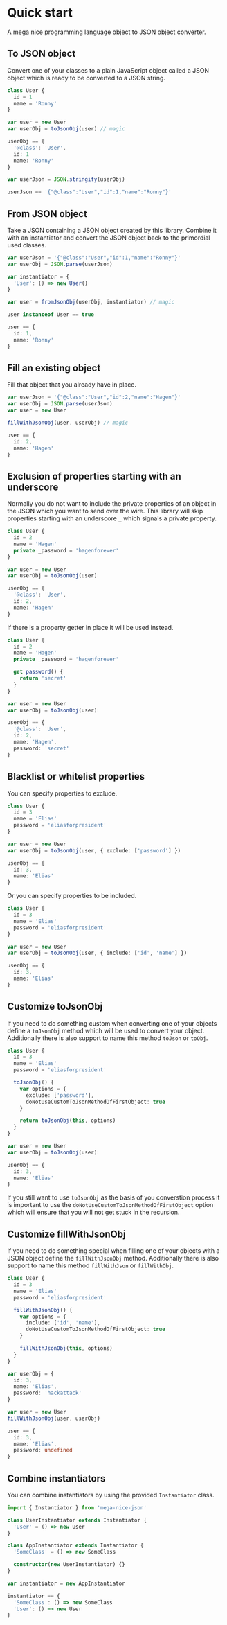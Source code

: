 # Quick start

A mega nice programming language object to JSON object converter.

## To JSON object

Convert one of your classes to a plain JavaScript object called a JSON object which is ready to be converted to a JSON string.

```typescript
class User {
  id = 1
  name = 'Ronny'
}

var user = new User
var userObj = toJsonObj(user) // magic

userObj == {
  '@class': 'User',
  id: 1
  name: 'Ronny'
}

var userJson = JSON.stringify(userObj)

userJson == '{"@class":"User","id":1,"name":"Ronny"}'
```

## From JSON object

Take a JSON containing a JSON object created by this library. Combine it with an instantiator and convert the JSON object back to the primordial used classes.

```typescript
var userJson = '{"@class":"User","id":1,"name":"Ronny"}'
var userObj = JSON.parse(userJson)

var instantiator = {
  'User': () => new User()
}

var user = fromJsonObj(userObj, instantiator) // magic

user instanceof User == true

user == {
  id: 1,
  name: 'Ronny'
}
```

## Fill an existing object

Fill that object that you already have in place.

```typescript
var userJson = '{"@class":"User","id":2,"name":"Hagen"}'
var userObj = JSON.parse(userJson)
var user = new User

fillWithJsonObj(user, userObj) // magic

user == {
  id: 2,
  name: 'Hagen'
}
```

## Exclusion of properties starting with an underscore

Normally you do not want to include the private properties of an object in the JSON which you want to send over the wire. This library will skip properties starting with an underscore `_` which signals a private property.

```typescript
class User {
  id = 2
  name = 'Hagen'
  private _password = 'hagenforever'
}

var user = new User
var userObj = toJsonObj(user)

userObj == {
  '@class': 'User',
  id: 2,
  name: 'Hagen'
}
```

If there is a property getter in place it will be used instead.

```typescript
class User {
  id = 2
  name = 'Hagen'
  private _password = 'hagenforever'

  get password() {
    return 'secret'
  }
}

var user = new User
var userObj = toJsonObj(user)

userObj == {
  '@class': 'User',
  id: 2,
  name: 'Hagen',
  password: 'secret'
}
```

## Blacklist or whitelist properties

You can specify properties to exclude.

```typescript
class User {
  id = 3
  name = 'Elias'
  password = 'eliasforpresident'
}

var user = new User
var userObj = toJsonObj(user, { exclude: ['password'] })

userObj == {
  id: 3,
  name: 'Elias'
}
```

Or you can specify properties to be included.

```typescript
class User {
  id = 3
  name = 'Elias'
  password = 'eliasforpresident'
}

var user = new User
var userObj = toJsonObj(user, { include: ['id', 'name'] })

userObj == {
  id: 3,
  name: 'Elias'
}
```

## Customize toJsonObj

If you need to do something custom when converting one of your objects define a `toJsonObj` method which will be used to convert your object. Additionally there is also support to name this method `toJson` or `toObj`.

```typescript
class User {
  id = 3
  name = 'Elias'
  password = 'eliasforpresident'

  toJsonObj() {
    var options = {
      exclude: ['password'],
      doNotUseCustomToJsonMethodOfFirstObject: true
    }

    return toJsonObj(this, options)
  }
}

var user = new User
var userObj = toJsonObj(user)

userObj == {
  id: 3,
  name: 'Elias'
}
```

If you still want to use `toJsonObj` as the basis of you converstion process it is important to use the `doNotUseCustomToJsonMethodOfFirstObject` option which will ensure that you will not get stuck in the recursion. 

## Customize fillWithJsonObj

If you need to do something special when filling one of your objects with a JSON object define the `fillWithJsonObj` method. Additionally there is also support to name this method `fillWithJson` or `fillWithObj`.

```typescript
class User {
  id = 3
  name = 'Elias'
  password = 'eliasforpresident'

  fillWithJsonObj() {
    var options = {
      include: ['id', 'name'],
      doNotUseCustomToJsonMethodOfFirstObject: true
    }

    fillWithJsonObj(this, options)
  }
}

var userObj = {
  id: 3,
  name: 'Elias',
  password: 'hackattack'
}

var user = new User
fillWithJsonObj(user, userObj)

user == {
  id: 3,
  name: 'Elias',
  password: undefined
}
```

## Combine instantiators

You can combine instantiators by using the provided `Instantiator` class.

```typescript
import { Instantiator } from 'mega-nice-json'

class UserInstantiator extends Instantiator {
  'User' = () => new User
}

class AppInstantiator extends Instantiator {
  'SomeClass' = () => new SomeClass

  constructor(new UserInstantiator) {}
}

var instantiator = new AppInstantiator

instantiator == {
  'SomeClass': () => new SomeClass
  'User': () => new User
}
```